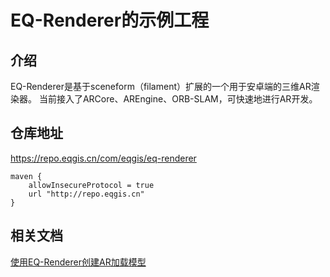 # EQ-Renderer的示例工程

## 介绍

EQ-Renderer是基于sceneform（filament）扩展的一个用于安卓端的三维AR渲染器。 当前接入了ARCore、AREngine、ORB-SLAM，可快速地进行AR开发。

## 仓库地址

https://repo.eqgis.cn/com/eqgis/eq-renderer

```
maven {
    allowInsecureProtocol = true
    url "http://repo.eqgis.cn"
}
```

## 相关文档

[使用EQ-Renderer创建AR加载模型](https://www.eqgis.cn/2024/01/30/2024-01-30-%E4%BD%BF%E7%94%A8EQ-Renderer%E5%88%9B%E5%BB%BAAR%E5%8A%A0%E8%BD%BD%E6%A8%A1%E5%9E%8B/#%E5%BC%95%E5%85%A5%E7%9B%B8%E5%85%B3%E4%BE%9D%E8%B5%96)



